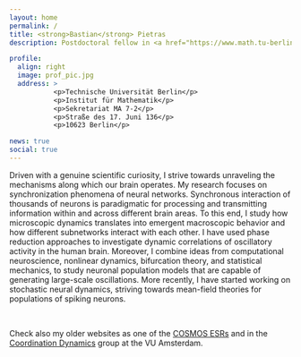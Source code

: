 ```yaml
---
layout: home
permalink: /
title: <strong>Bastian</strong> Pietras
description: Postdoctoral fellow in <a href="https://www.math.tu-berlin.de/fachgebiete_ag_stochfinanz/fg_daten_assimilation_in_den_neurowissenschaften/v_menue/fg_daten_assimilation_in_den_neurowissenschaften/" target="_self">Computational Neuroscience and Data Assimilation</a>

profile:
  align: right
  image: prof_pic.jpg
  address: >
           <p>Technische Universität Berlin</p>
           <p>Institut für Mathematik</p>
           <p>Sekretariat MA 7-2</p>
           <p>Straße des 17. Juni 136</p>
           <p>10623 Berlin</p>

news: true
social: true
---
```


Driven with a genuine scientific curiosity, I strive towards unraveling the mechanisms along which our brain operates.
My research focuses on synchronization phenomena of neural networks.
Synchronous interaction of thousands of neurons is paradigmatic for processing and transmitting information within and across different brain areas.
To this end, I study how microscopic dynamics translates into emergent macroscopic behavior and how different subnetworks interact with each other.
I have used phase reduction approaches to investigate dynamic correlations of oscillatory activity in the human brain. 
Moreover, I combine ideas from computational neuroscience, nonlinear dynamics, bifurcation theory, and statistical mechanics, to study neuronal population models that are capable of generating large-scale oscillations.
More recently, I have started working on stochastic neural dynamics, striving towards mean-field theories for populations of spiking neurons.

<br/>

Check also my older websites as one of the [COSMOS ESRs](https://www.uni-potsdam.de/cosmos-itn/people/early-stage-researchers-esrs/bastian-pietras/) and in the [Coordination Dynamics](https://www.human-movement-sciences.nl/cd/current-phds/bastian/) group at the VU Amsterdam.
